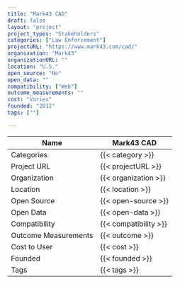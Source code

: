 ```yaml
---
title: "Mark43 CAD"
draft: false
layout: "project"
project_types: "Stakeholders"
categories: ["Law Enforcement"]
projectURL: "https://www.mark43.com/cad/"
organization: "Mark43"
organizationURL: ""
location: "U.S."
open_source: "No"
open_data: ""
compatibility: ["Web"]
outcome_measurements: ""
cost: "Varies"
founded: "2012"
tags: [""]

---
```



Name                    |  Mark43 CAD    
------------------------|----
Categories              | {{< category >}} 
Project URL             | {{< projectURL >}} 
Organization            | {{< organization >}} 
Location                | {{< location >}} 
Open Source             | {{< open-source >}} 
Open Data               | {{< open-data >}} 
Compatibility           | {{< compatibility >}} 
Outcome Measurements    | {{< outcome >}} 
Cost to User            | {{< cost >}} 
Founded                 | {{< founded >}} 
Tags                    | {{< tags >}} 

